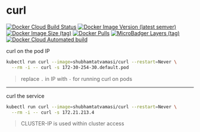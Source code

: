 # curl

[![Docker Cloud Build Status](https://img.shields.io/docker/cloud/build/shubhamtatvamasi/curl)](https://hub.docker.com/r/shubhamtatvamasi/curl)
[![Docker Image Version (latest semver)](https://img.shields.io/docker/v/shubhamtatvamasi/curl?sort=semver)](https://hub.docker.com/r/shubhamtatvamasi/curl)
[![Docker Image Size (tag)](https://img.shields.io/docker/image-size/shubhamtatvamasi/curl/latest)](https://hub.docker.com/r/shubhamtatvamasi/curl)
[![Docker Pulls](https://img.shields.io/docker/pulls/shubhamtatvamasi/curl)](https://hub.docker.com/r/shubhamtatvamasi/curl)
[![MicroBadger Layers (tag)](https://img.shields.io/microbadger/layers/shubhamtatvamasi/curl/latest)](https://hub.docker.com/r/shubhamtatvamasi/curl)
[![Docker Cloud Automated build](https://img.shields.io/docker/cloud/automated/shubhamtatvamasi/curl)](https://hub.docker.com/r/shubhamtatvamasi/curl)

curl on the pod IP
```bash
kubectl run curl --image=shubhamtatvamasi/curl --restart=Never \
  --rm -i -- curl -s 172-30-254-30.default.pod
```
> replace `.` in IP with `-` for running curl on pods
---
curl the service
```bash
kubectl run curl --image=shubhamtatvamasi/curl --restart=Never \
  --rm -i -- curl -s 172.21.213.4
```
> CLUSTER-IP is used within cluster access
